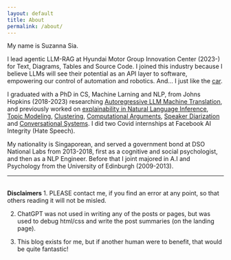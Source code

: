 ```yaml
---
layout: default
title: About
permalink: /about/
---
```

My name is Suzanna Sia. 

I lead agentic LLM-RAG at Hyundai Motor Group Innovation Center (2023-) for Text, Diagrams, Tables and Source Code. I joined this industry because I believe LLMs will see their potential as an API layer to software, empowering our control of automation and robotics. And... I just like the [car](https://insideevs.com/news/674289/hyundai-ioniq-6-car-and-driver-ev-of-the-year/).

I graduated with a PhD in CS, Machine Larning and NLP, from Johns Hopkins (2018-2023) researching [Autoregressive LLM Machine Translation](https://arxiv.org/pdf/2305.03573.pdf), and previously worked on [explainability in Natural Language Inference](https://arxiv.org/pdf/2205.12469.pdf), [Topic Modeling](https://aclanthology.org/2021.eacl-main.209.pdf), [Clustering](https://arxiv.org/pdf/2108.05525.pdf), [Computational Arguments](https://aclanthology.org/2022.emnlp-main.818.pdf), [Speaker Diarization](https://arxiv.org/pdf/2008.13213.pdf) and [Conversational Systems](https://dl.acm.org/doi/abs/10.1145/3132847.3133185). I did two Covid internships at Facebook AI Integrity (Hate Speech). 

My nationality is Singaporean, and served a government bond at DSO National Labs from 2013-2018, first as a cognitive and social psychologist, and then as a NLP Engineer. Before that I joint majored in A.I and Psychology from the University of Edinburgh (2009-2013).


---
<br>
<b>Disclaimers</b>
1. PLEASE contact me, if you find an error at any point, so that others reading it will not be misled.

2. ChatGPT was not used in writing any of the posts or pages, but was used to debug html/css and
   write the post summaries (on the landing page).

3. This blog exists for me, but if another human were to benefit, that would be quite fantastic! 

